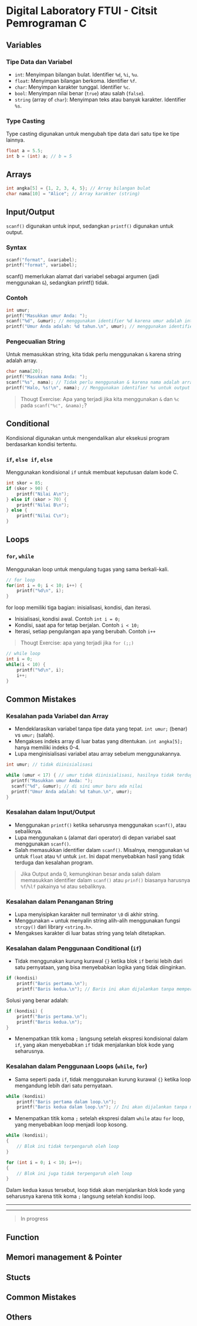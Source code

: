 # Digital Laboratory FTUI - Citsit Pemrograman C

## Variables

### Tipe Data dan Variabel
- `int`: Menyimpan bilangan bulat. Identifier `%d`, `%i`, `%u`.
- `float`: Menyimpan bilangan berkoma. Identifier `%f`.
- `char`: Menyimpan karakter tunggal. Identifier `%c`.
- `bool`: Menyimpan nilai benar (`true`) atau salah (`false`).
- `string` (array of `char`): Menyimpan teks atau banyak karakter. Identifier `%s`.

### Type Casting
Type casting digunakan untuk mengubah tipe data dari satu tipe ke tipe lainnya.

```c
float a = 5.5;
int b = (int) a; // b = 5
```

## Arrays
```c
int angka[5] = {1, 2, 3, 4, 5}; // Array bilangan bulat
char nama[10] = "Alice"; // Array karakter (string)
```

## Input/Output
`scanf()` digunakan untuk input, sedangkan `printf()` digunakan untuk output.

### Syntax
```c
scanf("format", &variabel);
printf("format", variabel);
```
scanf() memerlukan alamat dari variabel sebagai argumen (jadi menggunakan `&`), sedangkan printf() tidak.

### Contoh
```c
int umur;
printf("Masukkan umur Anda: ");
scanf("%d", &umur); // menggunakan identifier %d karena umur adalah integer
printf("Umur Anda adalah: %d tahun.\n", umur); // menggunakan identifier %d untuk output
```

### Pengecualian String
Untuk memasukkan string, kita tidak perlu menggunakan `&` karena string adalah array.

```c
char nama[20];
printf("Masukkan nama Anda: ");
scanf("%s", nama); // Tidak perlu menggunakan & karena nama adalah array
printf("Halo, %s!\n", nama); // Menggunakan identifier %s untuk output
```

> Thougt Exercise: Apa yang terjadi jika kita menggunakan `&` dan `%c` pada `scanf("%c", &nama);`? 

## Conditional

Kondisional digunakan untuk mengendalikan alur eksekusi program berdasarkan kondisi tertentu.

### `if`, `else if`, `else`
Menggunakan kondisional `if` untuk membuat keputusan dalam kode C.

```c
int skor = 85;
if (skor > 90) {
    printf("Nilai A\n");
} else if (skor > 70) {
    printf("Nilai B\n");
} else {
    printf("Nilai C\n");
}
```

## Loops

### `for`, `while`
Menggunakan loop untuk mengulang tugas yang sama berkali-kali.

```c
// for loop
for(int i = 0; i < 10; i++) {
    printf("%d\n", i);
}
```
for loop memiliki tiga bagian: inisialisasi, kondisi, dan iterasi.
- Inisialisasi, kondisi awal. Contoh `int i = 0;`
- Kondisi, saat apa for tetap berjalan. Contoh `i < 10;`
- Iterasi, setiap pengulangan apa yang berubah. Contoh `i++`

> Thougt Exercise: apa yang terjadi jika `for (;;)`

```c
// while loop
int i = 0;
while(i < 10) {
    printf("%d\n", i);
    i++;
}
```

## Common Mistakes

### Kesalahan pada Variabel dan Array
- Mendeklarasikan variabel tanpa tipe data yang tepat. `int umur;` (benar) vs `umur;` (salah).
- Mengakses indeks array di luar batas yang ditentukan. `int angka[5];` hanya memiliki indeks 0-4.
- Lupa menginisialisasi variabel atau array sebelum menggunakannya. 
```c
int umur; // tidak diinisialisasi

while (umur < 17) { // umur tidak diinisialisasi, hasilnya tidak terduga
  printf("Masukkan umur Anda: ");
  scanf("%d", &umur); // di sini umur baru ada nilai
  printf("Umur Anda adalah: %d tahun.\n", umur);
}
```

### Kesalahan dalam Input/Output
- Menggunakan `printf()` ketika seharusnya menggunakan `scanf()`, atau sebaliknya.
- Lupa menggunakan `&` (alamat dari operator) di depan variabel saat menggunakan `scanf()`.
- Salah memasukkan identifier dalam `scanf()`. Misalnya, menggunakan `%d` untuk `float` atau `%f` untuk `int`. Ini dapat menyebabkan hasil yang tidak terduga dan kesalahan program. 
> Jika Output anda 0, kemungkinan besar anda salah dalam memasukkan identifier dalam `scanf()` atau `prinf()` biasanya harusnya `%f`/`%lf` pakainya `%d` atau sebaliknya. 

### Kesalahan dalam Penanganan String
- Lupa menyisipkan karakter null terminator `\0` di akhir string.
- Menggunakan `=` untuk menyalin string alih-alih menggunakan fungsi `strcpy()` dari library `<string.h>`.
- Mengakses karakter di luar batas string yang telah ditetapkan.

### Kesalahan dalam Penggunaan Conditional (`if`)
- Tidak menggunakan kurung kurawal `{}` ketika blok `if` berisi lebih dari satu pernyataan, yang bisa menyebabkan logika yang tidak diinginkan.

```c
if (kondisi)
    printf("Baris pertama.\n");
    printf("Baris kedua.\n"); // Baris ini akan dijalankan tanpa memperhatikan kondisi, karena tidak termasuk dalam blok 'if'
```

Solusi yang benar adalah:

```c
if (kondisi) {
    printf("Baris pertama.\n");
    printf("Baris kedua.\n");
}
```

- Menempatkan titik koma `;` langsung setelah ekspresi kondisional dalam `if`, yang akan menyebabkan `if` tidak menjalankan blok kode yang seharusnya.


### Kesalahan dalam Penggunaan Loops (`while`, `for`)
- Sama seperti pada `if`, tidak menggunakan kurung kurawal `{}` ketika loop mengandung lebih dari satu pernyataan.

```c
while (kondisi)
    printf("Baris pertama dalam loop.\n");
    printf("Baris kedua dalam loop.\n"); // Ini akan dijalankan tanpa memperhatikan kondisi loop
```

- Menempatkan titik koma `;` setelah ekspresi dalam `while` atau `for` loop, yang menyebabkan loop menjadi loop kosong.

```c
while (kondisi);
{
    // Blok ini tidak terpengaruh oleh loop
}

for (int i = 0; i < 10; i++);
{
    // Blok ini juga tidak terpengaruh oleh loop
}
```

Dalam kedua kasus tersebut, loop tidak akan menjalankan blok kode yang seharusnya karena titik koma `;` langsung setelah kondisi loop.

---
---
> In progress 

## Function

## Memori management & Pointer

## Stucts

## Common Mistakes

## Others

